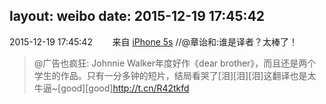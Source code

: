 layout: weibo
date: 2015-12-19 17:45:42
---
<meta name="referrer" content="no-referrer" />

2015-12-19 17:45:42  &nbsp;&nbsp;&nbsp;&nbsp;&nbsp;&nbsp; 来自 <a href="sinaweibo://customweibosource" rel="nofollow">iPhone 5s</a>
 //@章诒和:谁是译者？太棒了！
>  @广告也疯狂: Johnnie Walker年度好作《dear brother》，而且还是两个学生的作品。只有一分多钟的短片，结局看哭了[泪][泪][泪]这翻译也是太牛逼~[good][good]http://t.cn/R42tkfd ​​​
